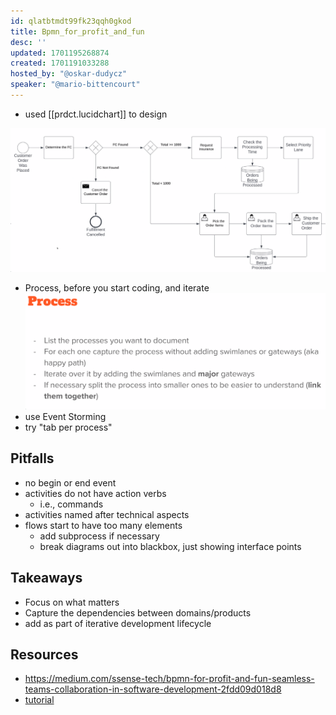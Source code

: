 ```yaml
---
id: qlatbtmdt99fk23qqh0gkod
title: Bpmn_for_profit_and_fun
desc: ''
updated: 1701195268874
created: 1701191033288
hosted_by: "@oskar-dudycz"
speaker: "@mario-bittencourt"
---
```


- used [[prdct.lucidchart]] to design

![](/assets/images/2023-11-28-09-47-02.png)

- Process, before you start coding, and iterate
![](/assets/images/2023-11-28-10-00-09.png)
- use Event Storming
- try "tab per process"

## Pitfalls

- no begin or end event
- activities do not have action verbs
  - i.e., commands
- activities named after technical aspects
- flows start to have too many elements
  - add subprocess if necessary
  - break diagrams out into blackbox, just showing interface points

## Takeaways

- Focus on what matters
- Capture the dependencies between domains/products
- add as part of iterative development lifecycle

## Resources

- https://medium.com/ssense-tech/bpmn-for-profit-and-fun-seamless-teams-collaboration-in-software-development-2fdd09d018d8
- [tutorial](https://www.youtube.com/watch?v=BwkNceoybvA&t=58s)